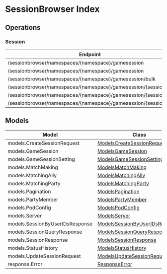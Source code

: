 # SessionBrowser Index


## Operations

### Session
| Endpoint | Method | ID | Class | Wrapper |
|---|---|---|---|---|
| /sessionbrowser/namespaces/{namespace}/gamesession | GET | QuerySession | [QuerySession](../accelbyte_py_sdk/api/session_browser/operations/session/query_session.py) | [query_session](../accelbyte_py_sdk/api/session_browser/wrappers/_session.py) |
| /sessionbrowser/namespaces/{namespace}/gamesession | POST | CreateSession | [CreateSession](../accelbyte_py_sdk/api/session_browser/operations/session/create_session.py) | [create_session](../accelbyte_py_sdk/api/session_browser/wrappers/_session.py) |
| /sessionbrowser/namespaces/{namespace}/gamesession/bulk | GET | GetSessionByUserIDs | [GetSessionByUserIDs](../accelbyte_py_sdk/api/session_browser/operations/session/get_session_by_user_i_ds.py) | [get_session_by_user_i_ds](../accelbyte_py_sdk/api/session_browser/wrappers/_session.py) |
| /sessionbrowser/namespaces/{namespace}/gamesession/{sessionID} | GET | GetSession | [GetSession](../accelbyte_py_sdk/api/session_browser/operations/session/get_session.py) | [get_session](../accelbyte_py_sdk/api/session_browser/wrappers/_session.py) |
| /sessionbrowser/namespaces/{namespace}/gamesession/{sessionID} | PUT | UpdateSession | [UpdateSession](../accelbyte_py_sdk/api/session_browser/operations/session/update_session.py) | [update_session](../accelbyte_py_sdk/api/session_browser/wrappers/_session.py) |
| /sessionbrowser/namespaces/{namespace}/gamesession/{sessionID} | DELETE | DeleteSession | [DeleteSession](../accelbyte_py_sdk/api/session_browser/operations/session/delete_session.py) | [delete_session](../accelbyte_py_sdk/api/session_browser/wrappers/_session.py) |


## Models
| Model | Class |
|---|---|
| models.CreateSessionRequest | [ModelsCreateSessionRequest](../accelbyte_py_sdk/api/session_browser/models/models_create_session_request.py) |
| models.GameSession | [ModelsGameSession](../accelbyte_py_sdk/api/session_browser/models/models_game_session.py) |
| models.GameSessionSetting | [ModelsGameSessionSetting](../accelbyte_py_sdk/api/session_browser/models/models_game_session_setting.py) |
| models.MatchMaking | [ModelsMatchMaking](../accelbyte_py_sdk/api/session_browser/models/models_match_making.py) |
| models.MatchingAlly | [ModelsMatchingAlly](../accelbyte_py_sdk/api/session_browser/models/models_matching_ally.py) |
| models.MatchingParty | [ModelsMatchingParty](../accelbyte_py_sdk/api/session_browser/models/models_matching_party.py) |
| models.Pagination | [ModelsPagination](../accelbyte_py_sdk/api/session_browser/models/models_pagination.py) |
| models.PartyMember | [ModelsPartyMember](../accelbyte_py_sdk/api/session_browser/models/models_party_member.py) |
| models.PodConfig | [ModelsPodConfig](../accelbyte_py_sdk/api/session_browser/models/models_pod_config.py) |
| models.Server | [ModelsServer](../accelbyte_py_sdk/api/session_browser/models/models_server.py) |
| models.SessionByUserIDsResponse | [ModelsSessionByUserIDsResponse](../accelbyte_py_sdk/api/session_browser/models/models_session_by_user_i_ds_response.py) |
| models.SessionQueryResponse | [ModelsSessionQueryResponse](../accelbyte_py_sdk/api/session_browser/models/models_session_query_response.py) |
| models.SessionResponse | [ModelsSessionResponse](../accelbyte_py_sdk/api/session_browser/models/models_session_response.py) |
| models.StatusHistory | [ModelsStatusHistory](../accelbyte_py_sdk/api/session_browser/models/models_status_history.py) |
| models.UpdateSessionRequest | [ModelsUpdateSessionRequest](../accelbyte_py_sdk/api/session_browser/models/models_update_session_request.py) |
| response.Error | [ResponseError](../accelbyte_py_sdk/api/session_browser/models/response_error.py) |
